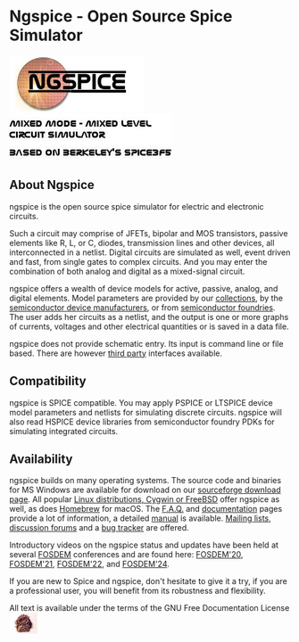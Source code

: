 # Ngspice - Open Source Spice Simulator

![NGSPICE](./images/nglogo.jpg) ![Mixed mode - mixed level circuit simulator - based on Berkeley's Spice3f5](./images/ngtext2.jpg) [](https://sourceforge.net/projects/ngspice)

## About Ngspice

ngspice is the open source spice simulator for electric and electronic circuits.

Such a circuit may comprise of JFETs, bipolar and MOS transistors, passive elements like R, L, or C, diodes, transmission lines and other devices, all interconnected in a netlist. Digital circuits are simulated as well, event driven and fast, from single gates to complex circuits. And you may enter the combination of both analog and digital as a mixed-signal circuit.

ngspice offers a wealth of device models for active, passive, analog, and digital elements. Model parameters are provided by our [collections](./modelparams.html#collections), by the [semiconductor device manufacturers](./modelparams.html#vendors), or from [semiconductor foundries](./applic.html#sky). The user adds her circuits as a netlist, and the output is one or more graphs of currents, voltages and other electrical quantities or is saved in a data file.

ngspice does not provide schematic entry. Its input is command line or file based. There are however [third party](https://ngspice.sourceforge.io/resources.html) interfaces available.

## Compatibility

ngspice is SPICE compatible. You may apply PSPICE or LTSPICE device model parameters and netlists for simulating discrete circuits. ngspice will also read HSPICE device libraries from semiconductor foundry PDKs for simulating integrated circuits.

## Availability

ngspice builds on many operating systems. The source code and binaries for MS Windows are available for download on our [sourceforge download page](https://sourceforge.net/projects/ngspice/files/ng-spice-rework/). All popular [Linux distributions, Cygwin or FreeBSD](packages.html) offer ngspice as well, as does [Homebrew](https://formulae.brew.sh/formula/ngspice) for macOS. The [F.A.Q.](faq.html) and [documentation](./docs.html) pages provide a lot of information, a detailed [manual](https://ngspice.sourceforge.io/docs.html) is available. [Mailing lists](https://sourceforge.net/p/ngspice/mailman/), [discussion forums](https://sourceforge.net/p/ngspice/discussion/) and a [bug tracker](https://sourceforge.net/p/ngspice/bugs/) are offered.

Introductory videos on the ngspice status and updates have been held at several [FOSDEM](https://fosdem.org) conferences and are found here: [FOSDEM'20](https://fosdem.org/2020/schedule/event/ngspice/), [FOSDEM'21](https://fosdem.org/2021/schedule/event/ngspice/), [FOSDEM'22](https://fosdem.org/2022/schedule/event/ngspice/), and [FOSDEM'24](https://video.fosdem.org/2024/h1308/fosdem-2024-2834-ngspice-circuit-simulator-stand-alone-and-embedded-into-kicad.mp4).

If you are new to Spice and ngspice, don't hesitate to give it a try, if you are a professional user, you will benefit from its robustness and flexibility.

[](http://sourceforge.net) All text is available under the terms of the GNU Free Documentation License ![](./images/spice.jpg)

